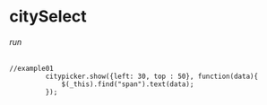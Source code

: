# citySelect

###### run

   ~~~
   //example01
            citypicker.show({left: 30, top : 50}, function(data){
                $(_this).find("span").text(data);
            });
   
            
   ~~~         


